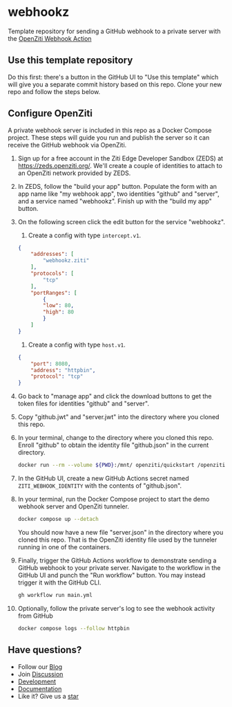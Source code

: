 # webhookz

Template repository for sending a GitHub webhook to a private server with the [OpenZiti Webhook Action](https://github.com/marketplace/actions/ziti-webhook-action-python)

## Use this template repository

Do this first: there's a button in the GitHub UI to "Use this template" which will give you a separate commit history based on this repo. Clone your new repo and follow the steps below.

## Configure OpenZiti

A private webhook server is included in this repo as a Docker Compose project. These steps will guide you run and publish the server so it can receive the GitHub webhook via OpenZiti.

1. Sign up for a free account in the Ziti Edge Developer Sandbox (ZEDS) at https://zeds.openziti.org/. We'll create a couple of identities to attach to an OpenZiti network provided by ZEDS.
1. In ZEDS, follow the "build your app" button. Populate the form with an app name like "my webhook app", two identities "github" and "server", and a service named "webhookz". Finish up with the "build my app" button.
1. On the following screen click the edit button for the service "webhookz".
    1. Create a config with type `intercept.v1`.

    ```json
    {
        "addresses": [
            "webhookz.ziti"
        ],
        "protocols": [
            "tcp"
        ],
        "portRanges": [
            {
            "low": 80,
            "high": 80
            }
        ]
    }
    ```

    1. Create a config with type `host.v1`.

    ```json
    {
        "port": 8080,
        "address": "httpbin",
        "protocol": "tcp"
    }
    ```

1. Go back to "manage app" and click the download buttons to get the token files for identities "github" and "server".
1. Copy "github.jwt" and "server.jwt" into the directory where you cloned this repo.
1. In your terminal, change to the directory where you cloned this repo. Enroll "github" to obtain the identity file "github.json" in the current directory.

    ```bash
    docker run --rm --volume ${PWD}:/mnt/ openziti/quickstart /openziti/ziti-bin/ziti edge enroll /mnt/github.jwt 
    ```

1. In the GitHub UI, create a new GitHub Actions secret named `ZITI_WEBHOOK_IDENTITY` with the contents of "github.json".
1. In your terminal, run the Docker Compose project to start the demo webhook server and OpenZiti tunneler.

   ```bash
   docker compose up --detach
   ```

   You should now have a new file "server.json" in the directory where you cloned this repo. That is the OpenZiti identity file used by the tunneler running in one of the containers.

1. Finally, trigger the GitHub Actions workflow to demonstrate sending a GitHub webhook to your private server. Navigate to the workflow in the GitHub UI and punch the "Run workflow" button. You may instead trigger it with the GitHub CLI.

    ```bash
    gh workflow run main.yml
    ```

1. Optionally, follow the private server's log to see the webhook activity from GitHub

    ```bash
    docker compose logs --follow httpbin
    ```

## Have questions?

* Follow our [Blog](https://openziti.io/)
* Join [Discussion](https://openziti.discourse.group)
* [Development](https://github.com/openziti)
* [Documentation](https://openziti.github.io)
* Like it? Give us a [star](https://github.com/openziti/ziti)
